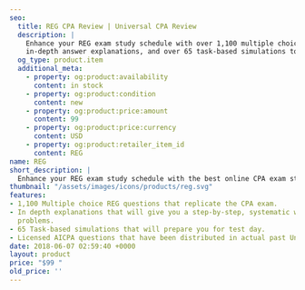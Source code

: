 ```yaml
---
seo:
  title: REG CPA Review | Universal CPA Review
  description: |
    Enhance your REG exam study schedule with over 1,100 multiple choice questions,
    in-depth answer explanations, and over 65 task-based simulations to prepare you for test day.
  og_type: product.item
  additional_meta:
    - property: og:product:availability
      content: in stock
    - property: og:product:condition
      content: new
    - property: og:product:price:amount
      content: 99
    - property: og:product:price:currency
      content: USD
    - property: og:product:retailer_item_id
      content: REG
name: REG
short_description: |
  Enhance your REG exam study schedule with the best online CPA exam study resource. The Universal CPA Review Online Test Bank is a brand-new supplement in studying for the Uniform CPA Exam. Our REG test bank includes over 1,100 multiple choice practice questions that come with detailed answer rationales, as well as 65 task-based simulations to better prepare you for test day.
thumbnail: "/assets/images/icons/products/reg.svg"
features:
- 1,100 Multiple choice REG questions that replicate the CPA exam.
- In depth explanations that will give you a step-by-step, systematic way of solving
  problems.
- 65 Task-based simulations that will prepare you for test day.
- Licensed AICPA questions that have been distributed in actual past Uniform CPA Exams.
date: 2018-06-07 02:59:40 +0000
layout: product
price: "$99 "
old_price: ''
---
```

